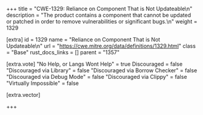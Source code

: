 +++
title = "CWE-1329: Reliance on Component That is Not Updateable\n"
description = "The product contains a component that cannot be updated or patched in order to remove vulnerabilities or significant bugs.\n"
weight = 1329

[extra]
id = 1329
name = "Reliance on Component That is Not Updateable\n"
url = "https://cwe.mitre.org/data/definitions/1329.html"
class = "Base"
rust_docs_links = []
parent = "1357"

[extra.vote]
"No Help, or Langs Wont Help" = true
Discouraged = false
"Discouraged via Library" = false
"Discouraged via Borrow Checker" = false
"Discouraged via Debug Mode" = false
"Discouraged via Clippy" = false
"Virtually Impossible" = false

[extra.vector]

+++